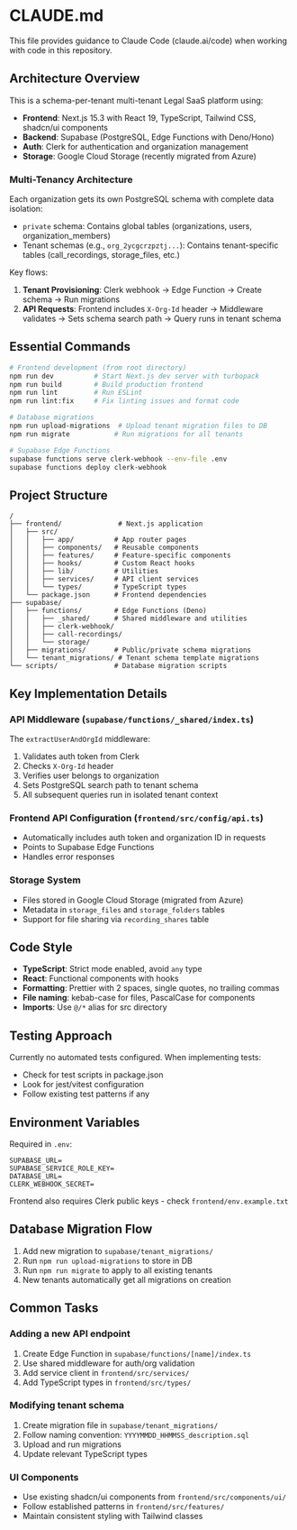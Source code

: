 # CLAUDE.md

This file provides guidance to Claude Code (claude.ai/code) when working with code in this repository.

## Architecture Overview

This is a schema-per-tenant multi-tenant Legal SaaS platform using:
- **Frontend**: Next.js 15.3 with React 19, TypeScript, Tailwind CSS, shadcn/ui components
- **Backend**: Supabase (PostgreSQL, Edge Functions with Deno/Hono)
- **Auth**: Clerk for authentication and organization management
- **Storage**: Google Cloud Storage (recently migrated from Azure)

### Multi-Tenancy Architecture

Each organization gets its own PostgreSQL schema with complete data isolation:
- `private` schema: Contains global tables (organizations, users, organization_members)
- Tenant schemas (e.g., `org_2ycgcrzpztj...`): Contains tenant-specific tables (call_recordings, storage_files, etc.)

Key flows:
1. **Tenant Provisioning**: Clerk webhook → Edge Function → Create schema → Run migrations
2. **API Requests**: Frontend includes `X-Org-Id` header → Middleware validates → Sets schema search path → Query runs in tenant schema

## Essential Commands

```bash
# Frontend development (from root directory)
npm run dev          # Start Next.js dev server with turbopack
npm run build        # Build production frontend
npm run lint         # Run ESLint
npm run lint:fix     # Fix linting issues and format code

# Database migrations
npm run upload-migrations  # Upload tenant migration files to DB
npm run migrate           # Run migrations for all tenants

# Supabase Edge Functions
supabase functions serve clerk-webhook --env-file .env
supabase functions deploy clerk-webhook
```

## Project Structure

```
/
├── frontend/              # Next.js application
│   ├── src/
│   │   ├── app/          # App router pages
│   │   ├── components/   # Reusable components
│   │   ├── features/     # Feature-specific components
│   │   ├── hooks/        # Custom React hooks
│   │   ├── lib/          # Utilities
│   │   ├── services/     # API client services
│   │   └── types/        # TypeScript types
│   └── package.json      # Frontend dependencies
├── supabase/
│   ├── functions/        # Edge Functions (Deno)
│   │   ├── _shared/      # Shared middleware and utilities
│   │   ├── clerk-webhook/
│   │   ├── call-recordings/
│   │   └── storage/
│   ├── migrations/       # Public/private schema migrations
│   └── tenant_migrations/ # Tenant schema template migrations
└── scripts/              # Database migration scripts
```

## Key Implementation Details

### API Middleware (`supabase/functions/_shared/index.ts`)
The `extractUserAndOrgId` middleware:
1. Validates auth token from Clerk
2. Checks `X-Org-Id` header
3. Verifies user belongs to organization
4. Sets PostgreSQL search path to tenant schema
5. All subsequent queries run in isolated tenant context

### Frontend API Configuration (`frontend/src/config/api.ts`)
- Automatically includes auth token and organization ID in requests
- Points to Supabase Edge Functions
- Handles error responses

### Storage System
- Files stored in Google Cloud Storage (migrated from Azure)
- Metadata in `storage_files` and `storage_folders` tables
- Support for file sharing via `recording_shares` table

## Code Style

- **TypeScript**: Strict mode enabled, avoid `any` type
- **React**: Functional components with hooks
- **Formatting**: Prettier with 2 spaces, single quotes, no trailing commas
- **File naming**: kebab-case for files, PascalCase for components
- **Imports**: Use `@/*` alias for src directory

## Testing Approach

Currently no automated tests configured. When implementing tests:
- Check for test scripts in package.json
- Look for jest/vitest configuration
- Follow existing test patterns if any

## Environment Variables

Required in `.env`:
```
SUPABASE_URL=
SUPABASE_SERVICE_ROLE_KEY=
DATABASE_URL=
CLERK_WEBHOOK_SECRET=
```

Frontend also requires Clerk public keys - check `frontend/env.example.txt`

## Database Migration Flow

1. Add new migration to `supabase/tenant_migrations/`
2. Run `npm run upload-migrations` to store in DB
3. Run `npm run migrate` to apply to all existing tenants
4. New tenants automatically get all migrations on creation

## Common Tasks

### Adding a new API endpoint
1. Create Edge Function in `supabase/functions/[name]/index.ts`
2. Use shared middleware for auth/org validation
3. Add service client in `frontend/src/services/`
4. Add TypeScript types in `frontend/src/types/`

### Modifying tenant schema
1. Create migration file in `supabase/tenant_migrations/`
2. Follow naming convention: `YYYYMMDD_HHMMSS_description.sql`
3. Upload and run migrations
4. Update relevant TypeScript types

### UI Components
- Use existing shadcn/ui components from `frontend/src/components/ui/`
- Follow established patterns in `frontend/src/features/`
- Maintain consistent styling with Tailwind classes